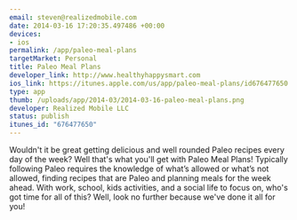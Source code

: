 ```yaml
--- 
email: steven@realizedmobile.com
date: 2014-03-16 17:20:35.497486 +00:00
devices: 
- ios
permalink: /app/paleo-meal-plans
targetMarket: Personal
title: Paleo Meal Plans
developer_link: http://www.healthyhappysmart.com
ios_link: https://itunes.apple.com/us/app/paleo-meal-plans/id676477650
type: app
thumb: /uploads/app/2014-03/2014-03-16-paleo-meal-plans.png
developer: Realized Mobile LLC
status: publish
itunes_id: "676477650"
---
```


Wouldn't it be great getting delicious and well rounded Paleo recipes every day of the week? Well that's what you'll get with Paleo Meal Plans! Typically following Paleo requires the knowledge of what’s allowed or what’s not allowed, finding recipes that are Paleo and planning meals for the week ahead. With work, school, kids activities, and a social life to focus on, who's got time for all of this? Well, look no further because we've done it all for you!
